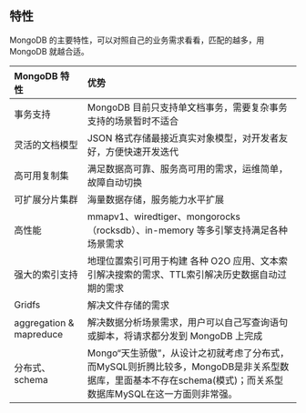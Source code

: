 ## 特性

MongoDB 的主要特性，可以对照自己的业务需求看看，匹配的越多，用 MongoDB 就越合适。

| MongoDB 特性 | 优势 |
| :--- | :--- |
| 事务支持 | MongoDB 目前只支持单文档事务，需要复杂事务支持的场景暂时不适合 |
| 灵活的文档模型 | JSON 格式存储最接近真实对象模型，对开发者友好，方便快速开发迭代 |
| 高可用复制集 | 满足数据高可靠、服务高可用的需求，运维简单，故障自动切换 |
| 可扩展分片集群 | 海量数据存储，服务能力水平扩展 |
| 高性能 | mmapv1、wiredtiger、mongorocks（rocksdb）、in-memory 等多引擎支持满足各种场景需求 |
| 强大的索引支持 | 地理位置索引可用于构建 各种 O2O 应用、文本索引解决搜索的需求、TTL索引解决历史数据自动过期的需求 |
| Gridfs | 解决文件存储的需求 |
| aggregation & mapreduce | 解决数据分析场景需求，用户可以自己写查询语句或脚本，将请求都分发到 MongoDB 上完成 |
| 分布式、schema | Mongo“天生骄傲”，从设计之初就考虑了分布式，而MySQL则折腾比较多，MongoDB是非关系型数据库，里面基本不存在schema\(模式\)；而关系型数据库MySQL在这一方面则非常强。 |




